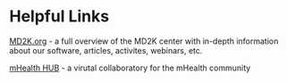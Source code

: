 # Helpful Links

[MD2K.org](https://md2k.org/) - a full overview of the MD2K center with in-depth information about our software, articles, activites, webinars, etc.

[mHealth HUB](https://mhealth.md2k.org/) - a virutal collaboratory for the mHealth community
